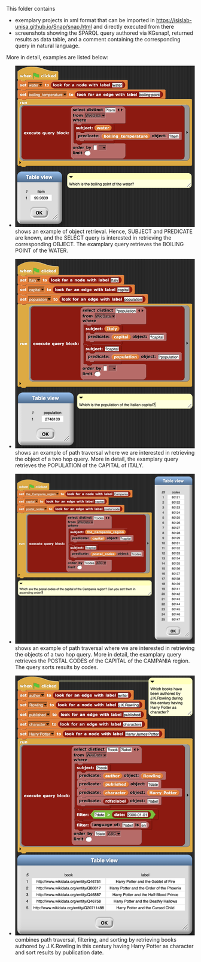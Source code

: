 This folder contains
- exemplary projects in xml format that can be imported in https://isislab-unisa.github.io/Snap/snap.html and directly executed from there 
- screenshots showing the SPARQL query authored via KGsnap!, returned results as data table, and a comment containing the corresponding query in natural language.

More in detail, examples are listed below:
- ![plot](./boiling_point_of_water.png) shows an example of object retrieval. Hence, SUBJECT and PREDICATE are known, and the SELECT query is interested in retrieving the corresponding OBJECT. The examplary query retrieves the BOILING POINT of the WATER. 

- ![plot](./population_of_the_capital_of_Italy.png) shows an example of path traversal where we are interested in retrieving the object of a two hop query. More in detail, the examplary query retrieves the POPULATION of the CAPITAL of ITALY.

- ![plot](./postal_codes_of_the_capital_of_the_Campania_region.png) shows an example of path traversal where we are interested in retrieving the objects of a two hop query. More in detail, the examplary query retrieves the POSTAL CODES of the CAPITAL of the CAMPANIA region. The query sorts results by codes.

- ![plot](./Rowlings_books.png) combines path traversal, filtering, and sorting by retrieving books authored by J.K.Rowling in this century having Harry Potter as character and sort results by publication date.

